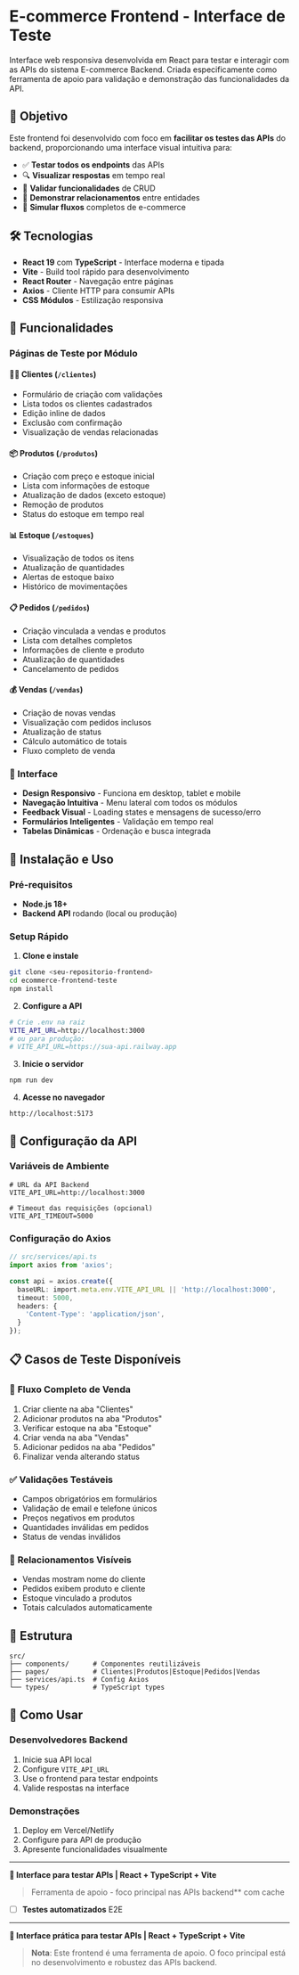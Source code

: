 # E-commerce Frontend - Interface de Teste

Interface web responsiva desenvolvida em React para testar e interagir com as APIs do sistema E-commerce Backend. Criada especificamente como ferramenta de apoio para validação e demonstração das funcionalidades da API.

## 🎯 Objetivo

Este frontend foi desenvolvido com foco em **facilitar os testes das APIs** do backend, proporcionando uma interface visual intuitiva para:

- ✅ **Testar todos os endpoints** das APIs
- 🔍 **Visualizar respostas** em tempo real  
- 📝 **Validar funcionalidades** de CRUD
- 🔗 **Demonstrar relacionamentos** entre entidades
- 🚀 **Simular fluxos** completos de e-commerce

## 🛠️ Tecnologias

- **React 19** com **TypeScript** - Interface moderna e tipada
- **Vite** - Build tool rápido para desenvolvimento
- **React Router** - Navegação entre páginas
- **Axios** - Cliente HTTP para consumir APIs
- **CSS Módulos** - Estilização responsiva

## 📱 Funcionalidades

### Páginas de Teste por Módulo

#### 🧑‍💼 **Clientes** (`/clientes`)
- Formulário de criação com validações
- Lista todos os clientes cadastrados
- Edição inline de dados
- Exclusão com confirmação
- Visualização de vendas relacionadas

#### 📦 **Produtos** (`/produtos`)
- Criação com preço e estoque inicial
- Lista com informações de estoque
- Atualização de dados (exceto estoque)
- Remoção de produtos
- Status do estoque em tempo real

#### 📊 **Estoque** (`/estoques`)
- Visualização de todos os itens
- Atualização de quantidades
- Alertas de estoque baixo
- Histórico de movimentações

#### 📋 **Pedidos** (`/pedidos`)
- Criação vinculada a vendas e produtos
- Lista com detalhes completos
- Informações de cliente e produto
- Atualização de quantidades
- Cancelamento de pedidos

#### 💰 **Vendas** (`/vendas`)
- Criação de novas vendas
- Visualização com pedidos inclusos
- Atualização de status
- Cálculo automático de totais
- Fluxo completo de venda

### 🎨 Interface

- **Design Responsivo** - Funciona em desktop, tablet e mobile
- **Navegação Intuitiva** - Menu lateral com todos os módulos
- **Feedback Visual** - Loading states e mensagens de sucesso/erro
- **Formulários Inteligentes** - Validação em tempo real
- **Tabelas Dinâmicas** - Ordenação e busca integrada

## 🚀 Instalação e Uso

### Pré-requisitos
- **Node.js 18+**
- **Backend API** rodando (local ou produção)

### Setup Rápido

1. **Clone e instale**
```bash
git clone <seu-repositorio-frontend>
cd ecommerce-frontend-teste
npm install
```

2. **Configure a API**
```bash
# Crie .env na raiz
VITE_API_URL=http://localhost:3000
# ou para produção:
# VITE_API_URL=https://sua-api.railway.app
```

3. **Inicie o servidor**
```bash
npm run dev
```

4. **Acesse no navegador**
```
http://localhost:5173
```

## 🔧 Configuração da API

### Variáveis de Ambiente

```env
# URL da API Backend
VITE_API_URL=http://localhost:3000

# Timeout das requisições (opcional)
VITE_API_TIMEOUT=5000
```

### Configuração do Axios

```typescript
// src/services/api.ts
import axios from 'axios';

const api = axios.create({
  baseURL: import.meta.env.VITE_API_URL || 'http://localhost:3000',
  timeout: 5000,
  headers: {
    'Content-Type': 'application/json',
  }
});
```

## 📋 Casos de Teste Disponíveis

### 🔄 **Fluxo Completo de Venda**
1. Criar cliente na aba "Clientes"
2. Adicionar produtos na aba "Produtos" 
3. Verificar estoque na aba "Estoque"
4. Criar venda na aba "Vendas"
5. Adicionar pedidos na aba "Pedidos"
6. Finalizar venda alterando status

### ✅ **Validações Testáveis**
- Campos obrigatórios em formulários
- Validação de email e telefone únicos
- Preços negativos em produtos
- Quantidades inválidas em pedidos
- Status de vendas inválidos

### 🔗 **Relacionamentos Visíveis**
- Vendas mostram nome do cliente
- Pedidos exibem produto e cliente
- Estoque vinculado a produtos
- Totais calculados automaticamente

## 📁 Estrutura

```
src/
├── components/      # Componentes reutilizáveis
├── pages/           # Clientes|Produtos|Estoque|Pedidos|Vendas
├── services/api.ts  # Config Axios
└── types/           # TypeScript types
```

## 🚦 Como Usar

### Desenvolvedores Backend
1. Inicie sua API local
2. Configure `VITE_API_URL` 
3. Use o frontend para testar endpoints
4. Valide respostas na interface

### Demonstrações
1. Deploy em Vercel/Netlify
2. Configure para API de produção  
3. Apresente funcionalidades visualmente

---

**📱 Interface para testar APIs | React + TypeScript + Vite**

> Ferramenta de apoio - foco principal nas APIs backend** com cache
- [ ] **Testes automatizados** E2E

---

**📱 Interface prática para testar APIs | React + TypeScript + Vite**

> **Nota**: Este frontend é uma ferramenta de apoio. O foco principal está no desenvolvimento e robustez das APIs backend.